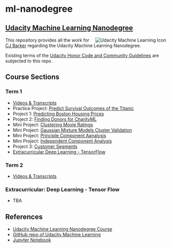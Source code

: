 # ml-nanodegree

## [Udacity Machine Learning Nanodegree](https://www.udacity.com/course/machine-learning-engineer-nanodegree--nd009t)

<img align="right" src="https://gitlab.com/cjbarker/ml-nanodegree/raw/master/ml-icon.png" alt="Udacity Machine Learning Icon">

This repository provides all the work for [CJ Barker](https://cjbarker.com) regarding the Udacity Machine Learning Nanodegree.  

Existing terms of the [Udacity Honor Code and Community Guidelines](https://www.udacity.com/legal/community-guidelines) are subjected to this repo.

## Course Sections

### Term 1
* [Videos & Transcripts](./videos-and-transcripts/term1/)
* Practice Project: [Predict Survival Outcomes of the Titanic](./titanic-survival-outcomes)
* Project 1: [Predicting Boston Housing Prices](./boston-housing)
* Project 2: [Finding Donors for CharityML](./finding_donors)
* Mini Project: [Clustering Movie Ratings](./clustering-movie-ratings)    
* Mini Project: [Gaussian Mixture Models Cluster Validation](./gmm-cluster-validation)
* Mini Project: [Principle Component Aanalysis](./pca-mini-project)
* Mini Project: [Independent Component Analysis](./independent-component-analysis-lab)
* Project 3: [Customer Segments](./customer-segments)    
* [Extracurricular Deep Learning - TensorFlow](./extracurricular-deep-learning-tensor-flow)

### Term 2
* [Videos & Transcripts](./videos-and-transcripts/term2/)

### Extracurricular: Deep Learning - Tensor Flow
* TBA

## References
* [Udacity Machine Learning Nanodegree Course](https://www.udacity.com/course/machine-learning-engineer-nanodegree--nd009t)
* [GitHub repo of Udacity Machine Learning](https://github.com/udacity/machine-learning/) 
* [Jupyter Notebook](https://jupyter.org) 
